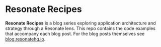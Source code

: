 # Resonate Recipes

**Resonate Recipes** is a blog series exploring application architecture and strategy through a Resonate lens. This repo contains the code examples that accompany each blog post. For the blog posts themselves see [blog.resonatehq.io](https://blog.resonatehq.io/).
